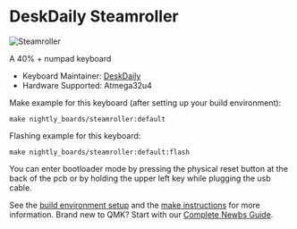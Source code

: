 # DeskDaily Steamroller

![Steamroller](https://i.imgur.com/x8CmwWD.png)

A 40% + numpad keyboard

* Keyboard Maintainer: [DeskDaily](https://github.com/DeskDaily)
* Hardware Supported: Atmega32u4

Make example for this keyboard (after setting up your build environment):

    make nightly_boards/steamroller:default
	
Flashing example for this keyboard:

    make nightly_boards/steamroller:default:flash

You can enter bootloader mode by pressing the physical reset button at the back of the pcb or by holding the upper left key while plugging the usb cable.

See the [build environment setup](https://docs.qmk.fm/#/getting_started_build_tools) and the [make instructions](https://docs.qmk.fm/#/getting_started_make_guide) for more information. Brand new to QMK? Start with our [Complete Newbs Guide](https://docs.qmk.fm/#/newbs).
